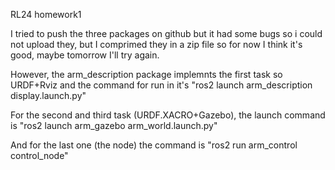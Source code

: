 RL24 homework1

I tried to push the three packages on github but it had some bugs so i could not upload they, but I comprimed they in a zip file so for now I think it's good, maybe tomorrow I'll try again.

However, the arm_description package implemnts the first task so URDF+Rviz and the command for run in it's "ros2 launch arm_description display.launch.py"

For the second and third task (URDF.XACRO+Gazebo), the launch command is "ros2 launch arm_gazebo arm_world.launch.py"

And for the last one (the node) the command is "ros2 run arm_control control_node"
